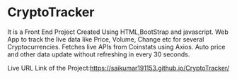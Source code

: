 # CryptoTracker
It is a Front End Project Created Using HTML,BootStrap and javascript.
Web App to track the live data like Price, Volume, Change etc for several Cryptocurrencies.
Fetches live APIs from Coinstats using Axios.
Auto price and other data update without refreshing in every 30 seconds.


Live URL Link of the Project:https://saikumar191153.github.io/CryptoTracker/
